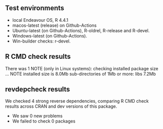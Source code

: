 ## Test environments
* local Endeavour OS, R 4.4.1
* macos-latest (release) on Github-Actions
* Ubuntu-latest (on Github-Actions), R-oldrel, R-release and R-devel.
* Windows-latest (on Github-Actions).
* Win-builder checks: r-devel.

## R CMD check results
There was 1 NOTE (only in Linux systems):
checking installed package size ... NOTE
  installed size is  8.0Mb
  sub-directories of 1Mb or more:
    libs   7.2Mb


## revdepcheck results
We checked 4 strong reverse dependencies, comparing R CMD check results across CRAN and dev versions of this package.

 * We saw 0 new problems
 * We failed to check 0 packages
